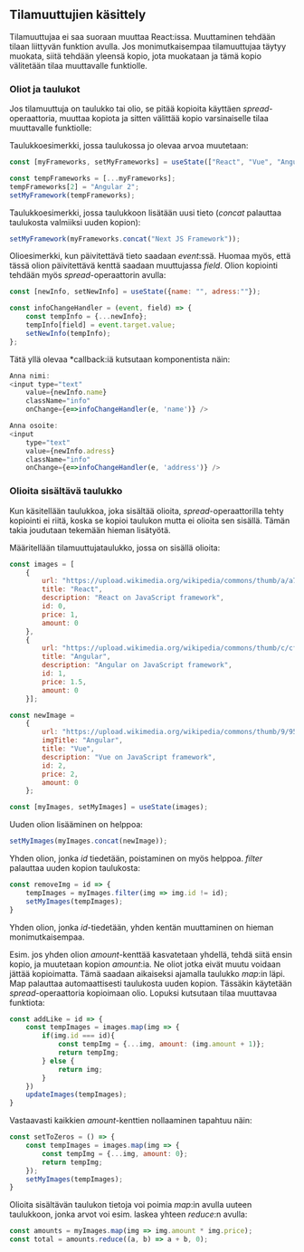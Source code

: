 ## Tilamuuttujien käsittely

Tilamuuttujaa ei saa suoraan muuttaa React:issa. Muuttaminen tehdään tilaan liittyvän funktion avulla. Jos monimutkaisempaa tilamuuttujaa täytyy muokata, siitä tehdään yleensä kopio, jota muokataan ja tämä kopio välitetään tilaa muuttavalle funktiolle. 

### Oliot ja taulukot

Jos tilamuuttuja on taulukko tai olio, se pitää kopioita käyttäen *spread*-operaattoria, muuttaa kopiota ja sitten välittää kopio varsinaiselle tilaa muuttavalle funktiolle:

Taulukkoesimerkki, jossa taulukossa jo olevaa arvoa muutetaan:

```js
const [myFrameworks, setMyFrameworks] = useState(["React", "Vue", "Angular"]);

const tempFrameworks = [...myFrameworks];
tempFrameworks[2] = "Angular 2";
setMyFramework(tempFrameworks);
```

Taulukkoesimerkki, jossa taulukkoon lisätään uusi tieto (*concat* palauttaa taulukosta valmiiksi uuden kopion):

```js
setMyFramework(myFrameworks.concat("Next JS Framework"));
```

Olioesimerkki, kun päivitettävä tieto saadaan *event*:ssä. Huomaa myös, että tässä olion päivitettävä kenttä saadaan muuttujassa *field*. Olion kopiointi tehdään myös *spread*-operaattorin avulla:

```js
const [newInfo, setNewInfo] = useState({name: "", adress:""});

const infoChangeHandler = (event, field) => {
    const tempInfo = {...newInfo};
    tempInfo[field] = event.target.value;
    setNewInfo(tempInfo);
};
```

Tätä yllä olevaa *callback:iä kutsutaan komponentista näin:

```js
Anna nimi:
<input type="text"
    value={newInfo.name}
    className="info"
    onChange={e=>infoChangeHandler(e, 'name')} />

Anna osoite:
<input
    type="text"
    value={newInfo.adress}
    className="info"
    onChange={e=>infoChangeHandler(e, 'address')} />
```

### Olioita sisältävä taulukko

Kun käsitellään taulukkoa, joka sisältää olioita, *spread*-operaattorilla tehty kopiointi ei riitä, koska se kopioi taulukon mutta ei olioita sen sisällä. Tämän takia joudutaan tekemään hieman lisätyötä.

Määritellään tilamuuttujataulukko, jossa on sisällä olioita:

```js
const images = [
    {
        url: "https://upload.wikimedia.org/wikipedia/commons/thumb/a/a7/React-icon.svg/1280px-React-icon.svg.png",
        title: "React",
        description: "React on JavaScript framework",
        id: 0,
        price: 1,
        amount: 0
    },
    {
        url: "https://upload.wikimedia.org/wikipedia/commons/thumb/c/cf/Angular_full_color_logo.svg/800px-Angular_full_color_logo.svg.png",
        title: "Angular",
        description: "Angular on JavaScript framework",
        id: 1,
        price: 1.5,
        amount: 0
    }];

const newImage =
    {
        url: "https://upload.wikimedia.org/wikipedia/commons/thumb/9/95/Vue.js_Logo_2.svg/1024px-Vue.js_Logo_2.svg.png",
        imgTitle: "Angular",
        title: "Vue", 
        description: "Vue on JavaScript framework",
        id: 2,
        price: 2,
        amount: 0
    };

const [myImages, setMyImages] = useState(images);
 ```

Uuden olion lisääminen on helppoa:

```js
setMyImages(myImages.concat(newImage));
```

Yhden olion, jonka *id* tiedetään, poistaminen on myös helppoa. *filter* palauttaa uuden kopion taulukosta:

```js
const removeImg = id => {
    tempImages = myImages.filter(img => img.id != id);
    setMyImages(tempImages);
}
```

Yhden olion, jonka *id*-tiedetään, yhden kentän muuttaminen on hieman monimutkaisempaa.

Esim. jos yhden olion *amount*-kenttää kasvatetaan yhdellä, tehdä siitä ensin kopio, ja muutetaan kopion *amount*:ia. Ne oliot jotka eivät muutu voidaan jättää kopioimatta. Tämä saadaan aikaiseksi ajamalla taulukko *map*:in läpi. Map palauttaa automaattisesti taulukosta uuden kopion. Tässäkin käytetään *spread*-operaattoria kopioimaan olio. Lopuksi kutsutaan tilaa muuttavaa funktiota:

```js
const addLike = id => {
    const tempImages = images.map(img => {
        if(img.id === id){
            const tempImg = {...img, amount: (img.amount + 1)};
            return tempImg;
        } else {
            return img;
        }
    })
    updateImages(tempImages);
}
```

Vastaavasti kaikkien *amount*-kenttien nollaaminen tapahtuu näin:

```js
const setToZeros = () => {
    const tempImages = images.map(img => {
        const tempImg = {...img, amount: 0};
        return tempImg;
    });
    setMyImages(tempImages);
}
```

Olioita sisältävän taulukon tietoja voi poimia *map*:in avulla uuteen taulukkoon, jonka arvot voi esim. laskea yhteen *reduce*:n avulla:

```js
const amounts = myImages.map(img => img.amount * img.price);
const total = amounts.reduce((a, b) => a + b, 0);
```
